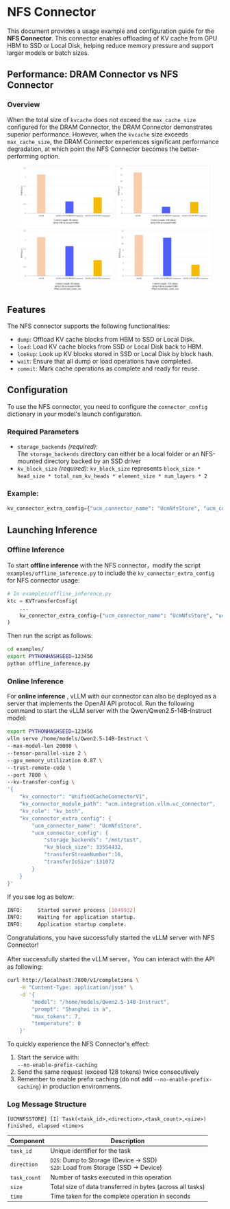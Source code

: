 # NFS Connector

This document provides a usage example and configuration guide for the **NFS Connector**. This connector enables offloading of KV cache from GPU HBM to SSD or Local Disk, helping reduce memory pressure and support larger models or batch sizes.

## Performance: DRAM Connector vs NFS Connector

### Overview
When the total size of `kvcache` does not exceed the `max_cache_size` configured for the DRAM Connector, the DRAM Connector demonstrates superior performance. However, when the `kvcache` size exceeds `max_cache_size`, the DRAM Connector experiences significant performance degradation, at which point the NFS Connector becomes the better-performing option.

<p align="center">
  <img alt="UCM" src="../../images/nfs_performance.png" width="90%">
</p>

## Features

The NFS connector supports the following functionalities:

- `dump`: Offload KV cache blocks from HBM to SSD or Local Disk.
- `load`: Load KV cache blocks from SSD or Local Disk back to HBM.
- `lookup`: Look up KV blocks stored in SSD or Local Disk by block hash.
- `wait`: Ensure that all dump or load operations have completed.
- `commit`: Mark cache operations as complete and ready for reuse.

## Configuration

To use the NFS connector, you need to configure the `connector_config` dictionary in your model's launch configuration.

### Required Parameters

- `storage_backends` *(required)*:  
  The `storage_backends` directory can either be a local folder or an NFS-mounted directory backed by an SSD driver
- `kv_block_size` *(required)*:
  `kv_block_size` represents `block_size * head_size * total_num_kv_heads * element_size * num_layers * 2`

### Example:

```python
kv_connector_extra_config={"ucm_connector_name": "UcmNfsStore", "ucm_connector_config":{"storage_backends": "/mnt/test1", "kv_block_size": 33554432}}
```

## Launching Inference

### Offline Inference

To start **offline inference** with the NFS connector，modify the script `examples/offline_inference.py` to include the `kv_connector_extra_config` for NFS connector usage:

```python
# In examples/offline_inference.py
ktc = KVTransferConfig(
    ...
    kv_connector_extra_config={"ucm_connector_name": "UcmNfsStore", "ucm_connector_config":{"storage_backends": "/mnt/test1", "kv_block_size": 33554432}}
)
```

Then run the script as follows:

```bash
cd examples/
export PYTHONHASHSEED=123456
python offline_inference.py
```

### Online Inference

For **online inference** , vLLM with our connector can also be deployed as a server that implements the OpenAI API protocol. Run the following command to start the vLLM server with the Qwen/Qwen2.5-14B-Instruct model:

```bash
export PYTHONHASHSEED=123456
vllm serve /home/models/Qwen2.5-14B-Instruct \
--max-model-len 20000 \
--tensor-parallel-size 2 \
--gpu_memory_utilization 0.87 \
--trust-remote-code \
--port 7800 \
--kv-transfer-config \
'{
    "kv_connector": "UnifiedCacheConnectorV1",
    "kv_connector_module_path": "ucm.integration.vllm.uc_connector",
    "kv_role": "kv_both",
    "kv_connector_extra_config": {
        "ucm_connector_name": "UcmNfsStore",
        "ucm_connector_config": {
            "storage_backends": "/mnt/test",
            "kv_block_size": 33554432,
            "transferStreamNumber":16,
            "transferIoSize":131072
        }
    }
}'
```

If you see log as below:

```bash
INFO:     Started server process [1049932]
INFO:     Waiting for application startup.
INFO:     Application startup complete.
```

Congratulations, you have successfully started the vLLM server with NFS Connector!

After successfully started the vLLM server，You can interact with the API as following:

```bash
curl http://localhost:7800/v1/completions \
    -H "Content-Type: application/json" \
    -d '{
        "model": "/home/models/Qwen2.5-14B-Instruct",
        "prompt": "Shanghai is a",
        "max_tokens": 7,
        "temperature": 0
    }'
```
To quickly experience the NFS Connector's effect:

1. Start the service with:  
   `--no-enable-prefix-caching`  
2. Send the same request (exceed 128 tokens) twice consecutively
3. Remember to enable prefix caching (do not add `--no-enable-prefix-caching`) in production environments.
### Log Message Structure
```plaintext
[UCMNFSSTORE] [I] Task(<task_id>,<direction>,<task_count>,<size>) finished, elapsed <time>s
```
| Component    | Description                                                                 |
|--------------|-----------------------------------------------------------------------------|
| `task_id`    | Unique identifier for the task                                              |
| `direction`  | `D2S`: Dump to Storage (Device → SSD)<br>`S2D`: Load from Storage (SSD → Device) |
| `task_count` | Number of tasks executed in this operation                         |
| `size`       | Total size of data transferred in bytes (across all tasks)                  |
| `time`       | Time taken for the complete operation in seconds                            |